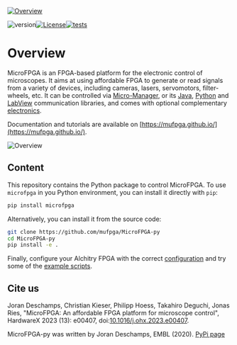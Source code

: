 <a href="https://mufpga.github.io/"><img src="https://raw.githubusercontent.com/mufpga/mufpga.github.io/main/img/logo_title.png" alt="Overview"/>

</a>

![version](https://img.shields.io/badge/version-3.1.1-blue)[![License](https://img.shields.io/badge/License-BSD_3--Clause-blue.svg)](https://opensource.org/licenses/BSD-3-Clause)[![tests](https://github.com/mufpga/MicroFPGA-py/actions/workflows/test_and_deploy.yml/badge.svg)](https://github.com/mufpga/MicroFPGA-py/actions/workflows/test_and_deploy.yml)



# Overview

MicroFPGA is an FPGA-based platform for the electronic control of microscopes. It aims at using affordable FPGA to generate or read signals from a variety of devices, including cameras, lasers, servomotors, filter-wheels, etc. It can be controlled via [Micro-Manager](https://micro-manager.org/MicroFPGA), or its [Java](https://github.com/mufpga/MicroFPGA-java), [Python](https://github.com/mufpga/MicroFPGA-py) and [LabView](https://github.com/mufpga/MicroFPGA-labview) communication libraries, and comes with optional complementary [electronics](https://github.com/mufpga/MicroFPGA-electronics).

Documentation and tutorials are available on [https://mufpga.github.io/](https://mufpga.github.io/).



<img src="https://raw.githubusercontent.com/mufpga/mufpga.github.io/main/img/figs/G_overview.png" alt="Overview"/>

## Content

This repository contains the Python package to control MicroFPGA. To use `microfpga` in you Python environment, you can install it directly with `pip`:

```bash
pip install microfpga
```

Alternatively, you can install it from the source code:

``` bash
git clone https://github.com/mufpga/MicroFPGA-py
cd MicroFPGA-py
pip install -e .
```

Finally, configure your Alchitry FPGA with the correct [configuration](https://github.com/mufpga/MicroFPGA) and try some of the [example scripts](https://github.com/mufpga/MicroFPGA-py/tree/main/examples).


## Cite us
Joran Deschamps, Christian Kieser, Philipp Hoess, Takahiro Deguchi, Jonas Ries, "MicroFPGA: An affordable FPGA platform for microscope control",
HardwareX 2023 (13): e00407, doi:[10.1016/j.ohx.2023.e00407](https://doi.org/10.1016/j.ohx.2023.e00407).

MicroFPGA-py was written by Joran Deschamps, EMBL (2020). [PyPi page](https://pypi.org/project/microfpga/)
